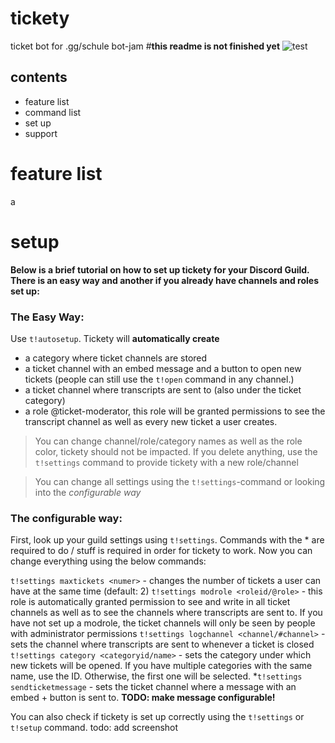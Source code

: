 # tickety
ticket bot for .gg/schule bot-jam
#**this readme is not finished yet**
![test](https://github.com/treppenhaus/tickety/actions/workflows/maven.yml/badge.svg)


## contents
- feature list
- command list
- set up
- support


# feature list
a


# setup
**Below is a brief tutorial on how to set up tickety for your Discord Guild. There is an easy way and another if you already have channels and roles set up:**
### The Easy Way:
Use `t!autosetup`. Tickety will **automatically create**
- a category where ticket channels are stored
- a ticket channel with an embed message and a button to open new tickets (people can still use the `t!open` command in any channel.)
- a ticket channel where transcripts are sent to (also under the ticket category)
- a role @ticket-moderator, this role will be granted permissions to see the transcript channel as well as every new ticket a user creates.

> You can change channel/role/category names as well as the role color, tickety should not be impacted. If you delete anything, use the `t!settings` command to provide tickety with a new role/channel

> You can change all settings using the `t!settings`-command or looking into the _configurable way_

### The configurable way:
First, look up your guild settings using `t!settings`. Commands with the * are required to do / stuff is required in order for tickety to work.
Now you can change everything using the below commands:

`t!settings maxtickets <numer>` - changes the number of tickets a user can have at the same time (default: 2)
`t!settings modrole <roleid/@role>` - this role is automatically granted permission to see and write in all ticket channels as well as to see the channels where transcripts are sent to. If you have not set up a modrole, the ticket channels will only be seen by people with administrator permissions
`t!settings logchannel <channel/#channel>` - sets the channel where transcripts are sent to whenever a ticket is closed
`t!settings category <categoryid/name>` - sets the category under which new tickets will be opened. If you have multiple categories with the same name, use the ID. Otherwise, the first one will be selected.
\*`t!settings sendticketmessage` - sets the ticket channel where a message with an embed + button is sent to. **TODO: make message configurable!**

You can also check if tickety is set up correctly using the `t!settings` or `t!setup` command.
todo: add screenshot

































